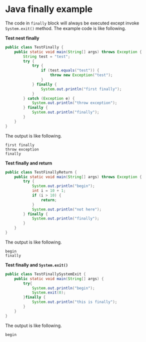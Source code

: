# Java finally example
The code in `finally` block will always be executed except invoke `System.exit()` method.
The example code is like following.

**Test nest finally** 
```java
public class TestFinally {
    public static void main(String[] args) throws Exception {
        String test = "test";
        try {
            try {
                if (test.equals("test")) {
                    throw new Exception("test");
                }
            } finally {
                System.out.println("first finally");
            }
        } catch (Exception e) {
            System.out.println("throw exception");
        } finally {
            System.out.println("finally");
        }
    }
}
```
The output is like following.
```
first finally
throw exception
finally
```

**Test finally and return**
```java
public class TestFinallyReturn {
    public static void main(String[] args) throws Exception {
        try {
            System.out.println("begin");
            int i = 10 + 1;
            if (i > 10) {
                return;
            }
            System.out.println("not here");
        } finally {
            System.out.println("finally");
        }
    }
}
```
The output is like following.
```
begin
finally
```

**Test finally and `System.exit()`**
```java
public class TestFinallySystemExit {
    public static void main(String[] args) {
        try{
            System.out.println("begin");
            System.exit(0);
        }finally {
            System.out.println("this is finally");
        }
    }
}
```
The output is like following.
```
begin
```